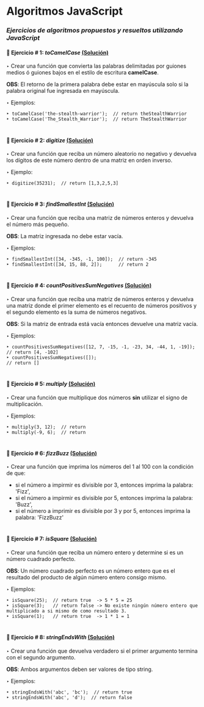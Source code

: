 # Algoritmos JavaScript

### _Ejercicios de algoritmos propuestos y resueltos utilizando JavaScript_    

#### :small_orange_diamond: Ejercicio # 1: _toCamelCase_  [(Solución)](https://github.com/Pablo-MC/algorithms-js/blob/master/exercises/toCamelCase.js)
‣ Crear una función que convierta las palabras delimitadas por guiones medios ó guiones bajos en el estilo de escritura **camelCase**.    

__OBS__: El retorno de la primera palabra debe estar en mayúscula solo si la palabra original fue ingresada en mayúscula. 
  
‣ Ejemplos: 
~~~  
‣ toCamelCase('the-stealth-warrior');  // return theStealthWarrior
‣ toCamelCase('The_Stealth_Warrior');  // return TheStealthWarrior
~~~

#

#### :small_orange_diamond: Ejercicio # 2: _digitize_  [(Solución)](https://github.com/Pablo-MC/algorithms-js/blob/master/exercises/digitize.js)
‣ Crear una función que reciba un número aleatorio no negativo y devuelva los dígitos de este número dentro de una matriz en orden inverso.

‣ Ejemplo:
~~~
‣ digitize(35231);  // return [1,3,2,5,3]
~~~

#

#### :small_orange_diamond: Ejercicio # 3: _findSmallestInt_  [(Solución)](https://github.com/Pablo-MC/algorithms-js/blob/master/exercises/findSmallestInt.js)
‣ Crear una función que reciba una matriz de números enteros y devuelva el número más pequeño.           

__OBS__: La matriz ingresada no debe estar vacía.

‣ Ejemplos:
~~~
‣ findSmallestInt([34, -345, -1, 100]);  // return -345
‣ findSmallestInt([34, 15, 88, 2]);      // return 2
~~~

#

#### :small_orange_diamond: Ejercicio # 4: _countPositivesSumNegatives_  [(Solución)](https://github.com/Pablo-MC/algorithms-js/blob/master/exercises/countPositivesSumNegatives.js)
‣ Crear una función que reciba una matriz de números enteros y devuelva una matriz donde el primer elemento es el recuento de números positivos y el segundo elemento es la suma de números negativos.   

__OBS__: Si la matriz de entrada está vacía entonces devuelve una matriz vacía. 
  
‣ Ejemplos: 
~~~  
‣ countPositivesSumNegatives([12, 7, -15, -1, -23, 34, -44, 1, -19]);  // return [4, -102]
‣ countPositivesSumNegatives([]);                                      // return []
~~~

#

#### :small_orange_diamond: Ejercicio # 5: _multiply_  [(Solución)](https://github.com/Pablo-MC/algorithms-js/blob/master/exercises/multiply.js)
‣ Crear una función que multiplique dos números __sin__ utilizar el signo de multiplicación.  
  
‣ Ejemplos: 
~~~  
‣ multiply(3, 12);  // return 
‣ multiply(-9, 6);  // return 
~~~

#

#### :small_orange_diamond: Ejercicio # 6: _fizzBuzz_  [(Solución)](https://github.com/Pablo-MC/algorithms-js/blob/master/exercises/fizzBuzz.js)
‣ Crear una función que imprima los números del 1 al 100 con la condición de que:   
- si el número a impirmir es divisible por 3, entonces imprima la palabra: 'Fizz',   
- si el número a impirmir es divisible por 5, entonces imprima la palabra: 'Buzz',   
- si el número a imprimir es divisible por 3 y por 5, entonces imprima la palabra: 'FizzBuzz'

#

#### :small_orange_diamond: Ejercicio # 7: _isSquare_  [(Solución)](https://github.com/Pablo-MC/algorithms-js/blob/master/exercises/isSquare.js)
‣ Crear una función que reciba un número entero y determine si es un número cuadrado perfecto.

__OBS__: Un número cuadrado perfecto es un número entero que es el resultado del producto de algún número entero consigo mismo.

‣ Ejemplos:
~~~ 
‣ isSquare(25);  // return true  -> 5 * 5 = 25
‣ isSquare(3);   // return false -> No existe ningún número entero que multiplicado a si mismo de como resultado 3. 
‣ isSquare(1);   // return true  -> 1 * 1 = 1
~~~ 

#

#### :small_orange_diamond: Ejercicio # 8: _stringEndsWith_  [(Solución)](https://github.com/Pablo-MC/algorithms-js/blob/master/exercises/stringEndsWith.js)
‣ Crear una función que devuelva verdadero si el primer argumento termina con el segundo argumento.

__OBS__: Ambos argumentos deben ser valores de tipo string.

‣ Ejemplos:
~~~ 
‣ stringEndsWith('abc', 'bc');  // return true
‣ stringEndsWith('abc', 'd');  // return false
~~~ 

#
